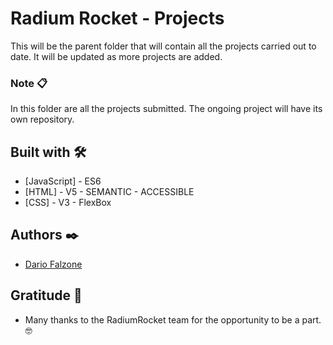 #  Radium Rocket - Projects

This will be the parent folder that will contain all the projects carried out to date.
It will be updated as more projects are added.

### Note 📋

In this folder are all the projects submitted.
The ongoing project will have its own repository.

## Built with 🛠️

* [JavaScript] - ES6
* [HTML] - V5 - SEMANTIC - ACCESSIBLE
* [CSS] - V3 - FlexBox

## Authors ✒️

* [Dario Falzone](https://www.linkedin.com/in/darioflz/)

## Gratitude 🎁

* Many thanks to the RadiumRocket team for the opportunity to be a part. 🤓

